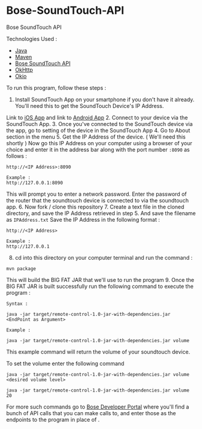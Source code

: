 # Bose-SoundTouch-API
Bose SoundTouch API

Technologies Used :

* [Java](https://www.java.com/en/)
* [Maven](https://maven.apache.org)
* [Bose SoundTouch API](https://developer.bose.com/guides/bose-soundtouch-api/bose-soundtouch-api-reference)
* [OkHttp](https://mvnrepository.com/artifact/com.squareup.okhttp/okhttp/2.7.5)
* [Okio](https://mvnrepository.com/artifact/com.squareup.okio/okio/2.1.0)

To run this program, follow these steps :

1. Install SoundTouch App on your smartphone if you don't have it already. You'll need this to get the SoundTouch Device's IP Address.
<!-- [![](https://www.globalvillage.ae/wp-content/uploads/2015/01/app-store-icon.png)](https://itunes.apple.com/us/app/bose-soundtouch/id708379313?mt=8) -->
Link to [iOS App](https://itunes.apple.com/us/app/bose-soundtouch/id708379313?mt=8) and link to [Android App](https://play.google.com/store/apps/details?id=com.bose.soundtouch&hl=en_US)
2. Connect to your device via the SoundTouch App.
3. Once you've connected to the SoundTouch device via the app, go to setting of the device in the SoundTouch App
4. Go to About section in the menu
5. Get the IP Address of the device. ( We'll need this shortly )
Now go this IP Address on your computer using a browser of your choice and enter it in the address bar along with the port number ```:8090``` as follows :
```
http://<IP Address>:8090

Example :
http://127.0.0.1:8090
```
This will prompt you to enter a network password. Enter the password of the router that the soundtouch device is connected to via the soundtouch app.
6. Now fork / clone this repository
7. Create a text file in the cloned directory, and save the IP Address retrieved in step 5. And save the filename as ```IPAddress.txt```
Save the IP Address in the following format :
```
http://<IP Address>

Example :
http://127.0.0.1
```
8. cd into this directory on your computer terminal and run the command :
```
mvn package
```
This will build the BIG FAT JAR that we'll use to run the program
9. Once the BIG FAT JAR is built successfully run the following command to execute the program :
```
Syntax :

java -jar target/remote-control-1.0-jar-with-dependencies.jar <EndPoint as Argument>

Example :

java -jar target/remote-control-1.0-jar-with-dependencies.jar volume
```

This example command will return the volume of your soundtouch device.

To set the volume enter the following command

```
java -jar target/remote-control-1.0-jar-with-dependencies.jar volume <desired volume level>

java -jar target/remote-control-1.0-jar-with-dependencies.jar volume 20
```

For more such commands go to [Bose Developer Portal](https://developer.bose.com/guides/bose-soundtouch-api/bose-soundtouch-api-reference) where you'll find a bunch of API calls that you can make calls to, and enter those as the endpoints to the program in place of <EndPoint as Argument>.

